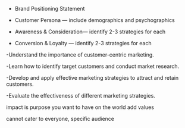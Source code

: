 
- Brand Positioning Statement
    
- Customer Persona — include demographics and psychographics 
    
- Awareness & Consideration— identify 2-3 strategies for each
    
- Conversion & Loyalty — identify 2-3 strategies for each
    

-Understand the importance of customer-centric marketing. 

-Learn how to identify target customers and conduct market research.

-Develop and apply effective marketing strategies to attract and retain customers. 

-Evaluate the effectiveness of different marketing strategies.



impact is purpose you want to have on the world
add values

cannot cater to everyone, specific audience